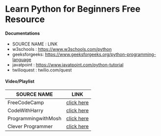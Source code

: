 # Learn Python for Beginners Free Resource

#### Documentations
-  SOURCE NAME  : LINK
-  w3schools    : https://www.w3schools.com/python
-  geeksforgeeks: https://www.geeksforgeeks.org/python-programming-language
-  javatpoint   : https://www.javatpoint.com/python-tutorial
-  twilioquest  : twilio.com/quest
#### Video/Playlist
| SOURCE NAME          | LINK                                                      |
| -----------------    | --------------------------------------------------------- |
| FreeCodeCamp         | [click here](https://youtu.be/rfscVS0vtbw)                |
| CodeWithHarry        | [click here](https://youtu.be/gfDE2a7MKjA)                |
| ProgrammingwithMosh  | [click here](https://youtu.be/_uQrJ0TkZlc)                |
| Clever Programmer    | [click here](https://youtu.be/4F2m91eKmts)                |
